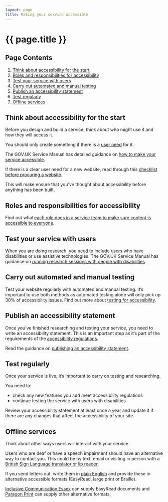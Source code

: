 ```yaml
---
layout: page
title: Making your service accessible
---
```


# {{ page.title }}

<nav class="contents" aria-labelledby="contents-title">
  <div class="heading"><h2 id="contents-title">Page Contents</h2></div>
  <ol class="list list-number" id="pages-in-this-service">
    <li><a href="#think-about-accessibility-for-the-start">Think about accessibility for the start</a></li>
    <li><a href="#roles-and-responsibilities-for-accessibility">Roles and responsibilities for accessibility</a></li>
    <li><a href="#test-your-service-with-users">Test your service with users
</a></li>
    <li><a href="#carry-out-automated-and-manual-testing">Carry out automated and manual testing
</a></li>
    <li><a href="#publish-an-accessibility-statement">Publish an accessibility statement
</a></li>
    <li><a href="#test-regularly">Test regularly
</a></li>
    <li><a href="#offline-services">Offline services
</a></li>
  </ol>
</nav>

## Think about accessibility for the start

Before you design and build a service, think about who might use it and how they will access it. 

You should only create something if there is a [user need](/essex-service-transformation-playbook/Placeholder-page) for it. 

The GOV.UK Service Manual has detailed guidance on [how to make your service accessible](https://www.gov.uk/service-manual/helping-people-to-use-your-service/making-your-service-accessible-an-introduction#what-to-do-about-accessibility-in-discovery). 

If there is a clear user need for a new website, read through this [checklist before procuring a website]().  

This will make ensure that you’ve thought about accessibility before anything has been built. 


## Roles and responsibilities for accessibility 
 
Find out what [each role does in a service team to make sure content is accessible to everyone](/essex-service-transformation-playbook/Placeholder-page). 
 

## Test your service with users  

When you are doing research, you need to include users who have disabilities or use assistive technologies. The GOV.UK Service Manual has guidance on [running research sessions with people with disabilities](/essex-service-transformation-playbook/Placeholder-page). 


## Carry out automated and manual testing  

Test your website regularly with automated and manual testing. It’s important to use both methods as automated testing alone will only pick up 30% of accessibility issues. Find out more about [testing for accessibility](/essex-service-transformation-playbook/Accessibility/Making-your-service-accessible/Testing-for-accessibility). 
 

## Publish an accessibility statement 

Once you’ve finished researching and testing your service, you need to write an accessibility statement. This is an important step as it’s part of the requirements of the [accessibility regulations](https://www.gov.uk/guidance/accessibility-requirements-for-public-sector-websites-and-apps). 
 
Read the guidance on [publishing an accessibility statement](/essex-service-transformation-playbook/Accessibility/Making-your-service-accessible/Publishing-an-accessibility-statement). 


## Test regularly  

Once your service is live, it’s important to carry on testing and researching. 

You need to: 

- check any new features you add meet accessibility regulations 
- continue testing the service with users with disabilities 

Review your accessibility statement at least once a year and update it if there are any changes that affect the accessibility of your site. 
 

## Offline services  

Think about other ways users will interact with your service.  
 
Users who are deaf or have a speech impairment should have an alternative way to contact you. This could be by text, email or visiting in person with a [British Sign Language translator or lip reader](https://intranet.essex.gov.uk/Pages/Translation_and_interpreting.aspx). 
 
If you send letters out, write them in [plain English](/essex-service-transformation-playbook/Content-standards/Content-guidelines/Designing-content) and provide these in alternative accessible formats (EasyRead, large print or Braille). 
 
[Inclusive Communication Essex](https://intranet.essex.gov.uk/Pages/Inclusive_Communication_Essex.aspx) can supply EasyRead documents and [Paragon Print](https://intranet.essex.gov.uk/Pages/Alternative_formats.aspx) can supply other alternative formats. 
